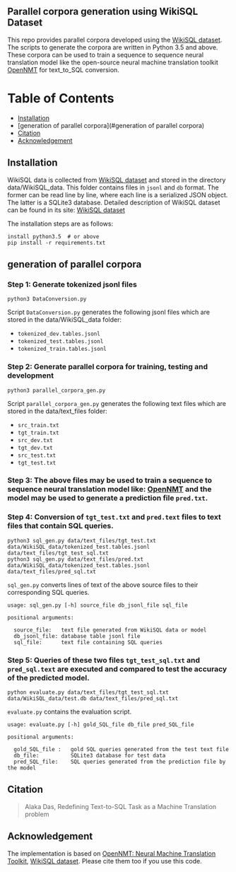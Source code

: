 ## Parallel corpora generation using WikiSQL Dataset
This repo provides parallel corpora developed using the [WikiSQL dataset](https://github.com/salesforce/WikiSQL). The scripts to generate the corpora are written in Python 3.5 and above. These corpora can be used to train a sequence to sequence neural translation model like 
the open-source neural machine translation toolkit [OpenNMT](http://opennmt.net/) for text_to_SQL conversion.

Table of Contents
=================
  * [Installation](#Installation)
  * [generation of parallel corpora](#generation of parallel corpora)
  * [Citation](#citation)
  * [Acknowledgement](#Acknowledgement)


## Installation
WikiSQL data is collected from [WikiSQL dataset](https://github.com/salesforce/WikiSQL) and stored in the directory data/WikiSQL_data. This folder contains files in `jsonl` and `db` format.
The former can be read line by line, where each line is a serialized JSON object.
The latter is a SQLite3 database. Detailed description of WikiSQL dataset can be found in its site: [WikiSQL dataset](https://github.com/salesforce/WikiSQL)

The installation steps are as follows:

    install python3.5  # or above
    pip install -r requirements.txt

## generation of parallel corpora

### Step 1:  Generate tokenized jsonl files
    python3 DataConversion.py
Script `DataConversion.py` generates the following jsonl files which are stored in the data/WikiSQL_data folder: 
* `tokenized_dev.tables.jsonl`
* `tokenized_test.tables.jsonl`
* `tokenized_train.tables.jsonl`

### Step 2: Generate parallel corpora for training, testing and development
    python3 parallel_corpora_gen.py

Script `parallel_corpora_gen.py` generates the following text files which are stored in the data/text_files folder:
* `src_train.txt`
* `tgt_train.txt`
* `src_dev.txt`
* `tgt_dev.txt`
* `src_test.txt`
* `tgt_test.txt`

### Step 3: The above files may be used to train a sequence to sequence neural translation model like: [OpenNMT](http://opennmt.net/) and the model may be used to generate a prediction file `pred.txt`.

### Step 4: Conversion of  `tgt_test.txt`  and `pred.text` files  to text files that contain SQL queries.
    python3 sql_gen.py data/text_files/tgt_test.txt data/WikiSQL_data/tokenized_test.tables.jsonl data/text_files/tgt_test_sql.txt
    python3 sql_gen.py data/text_files/pred.txt data/WikiSQL_data/tokenized_test.tables.jsonl data/text_files/pred_sql.txt

`sql_gen.py` converts lines of text of the above source files to their corresponding SQL queries.

```
usage: sql_gen.py [-h] source_file db_jsonl_file sql_file

positional arguments:
  
  source_file:   text file generated from WikiSQL data or model
  db_jsonl_file: database table jsonl file
  sql_file:      text file containing SQL queries
```

### Step 5: Queries of these two files `tgt_test_sql.txt` and `pred_sql.text`  are executed and compared to test the accuracy of the predicted model.
    python evaluate.py data/text_files/tgt_test_sql.txt data/WikiSQL_data/test.db data/text_files/pred_sql.txt

`evaluate.py` contains the evaluation script.

```
usage: evaluate.py [-h] gold_SQL_file db_file pred_SQL_file

positional arguments:

  gold_SQL_file :   gold SQL queries generated from the test text file
  db_file:          SQLite3 database for test data
  pred_SQL_file:    SQL queries generated from the prediction file by the model
```

## Citation

> Alaka Das, Redefining Text-to-SQL Task as a Machine Translation problem

## Acknowledgement

The implementation is based on 
[OpenNMT: Neural Machine Translation Toolkit](https://arxiv.org/pdf/1805.11462), 
[WikiSQL dataset](https://github.com/salesforce/WikiSQL). 
Please cite them too if you use this code.

